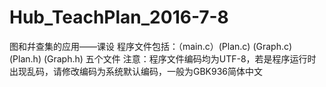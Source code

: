 # Hub_TeachPlan_2016-7-8
图和幷查集的应用——课设
程序文件包括：（main.c）(Plan.c) (Graph.c) (Plan.h) (Graph.h) 五个文件
注意：程序文件编码均为UTF-8，若是程序运行时出现乱码，请修改编码为系统默认编码，一般为GBK936简体中文